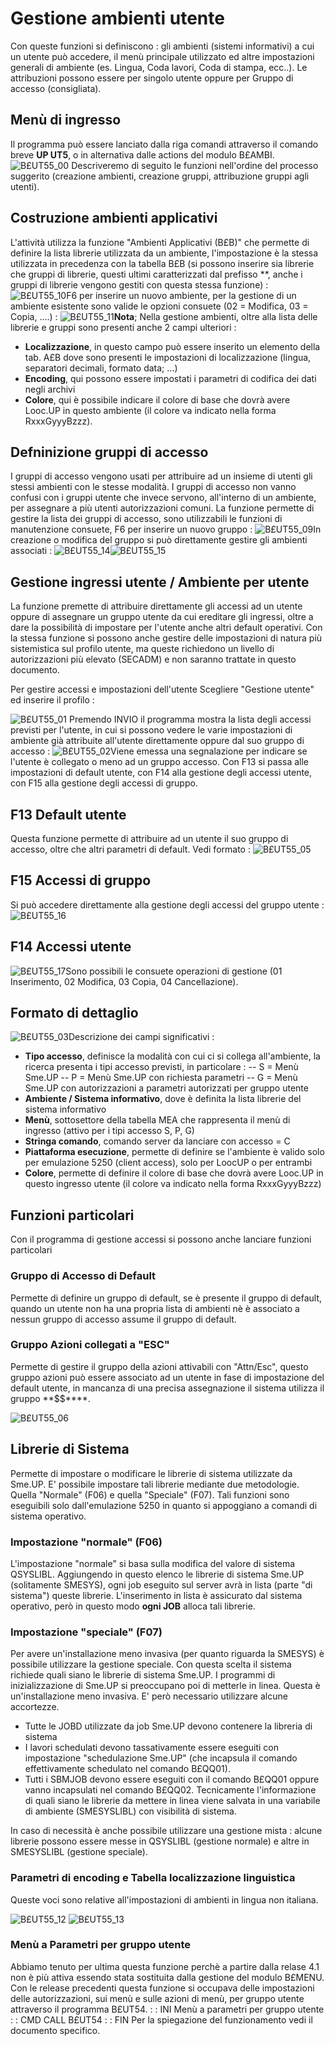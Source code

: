 # Gestione ambienti utente
Con queste funzioni si definiscono :  gli ambienti (sistemi informativi) a cui un utente può accedere, il menù principale utilizzato ed altre impostazioni generali di ambiente (es. Lingua, Coda lavori, Coda di stampa, ecc..). Le attribuzioni possono essere per singolo utente oppure per Gruppo di accesso (consigliata).

## Menù di ingresso
Il programma può essere lanciato dalla riga comandi attraverso il comando breve **UP UT5**, o in alternativa dalle actions del modulo B£AMBI.
![B£UT55_00](http://localhost:3000/immagini/MBDOC_OGG-P_B£UT55/BXUT55_00.png)
Descriveremo di seguito le funzioni nell'ordine del processo suggerito (creazione ambienti, creazione gruppi, attribuzione gruppi agli utenti).

## Costruzione ambienti applicativi
L'attività utilizza la funzione "Ambienti Applicativi (B£B)" che permette di definire la lista librerie utilizzata da un ambiente, l'impostazione è la stessa utilizzata in precedenza con la tabella B£B (si possono inserire sia librerie che gruppi di librerie, questi ultimi caratterizzati dal prefisso **, anche i gruppi di librerie vengono gestiti con questa stessa funzione) : 
![B£UT55_10](http://localhost:3000/immagini/MBDOC_OGG-P_B£UT55/BXUT55_10.png)F6 per inserire un nuovo ambiente, per la gestione di un ambiente esistente sono valide le opzioni consuete (02 = Modifica, 03 = Copia, ....) : 
![B£UT55_11](http://localhost:3000/immagini/MBDOC_OGG-P_B£UT55/BXUT55_11.png)**Nota**; Nella gestione ambienti, oltre alla lista delle librerie e gruppi sono presenti anche 2 campi ulteriori : 
* __Localizzazione__, in questo campo può essere inserito un elemento della tab. A£B dove sono presenti le impostazioni di localizzazione (lingua, separatori decimali, formato data; ...)
* __Encoding__, qui possono essere impostati i parametri di codifica dei dati negli archivi
* __Colore__, qui è possibile indicare il colore di base che dovrà avere Looc.UP in questo ambiente (il colore va indicato nella forma RxxxGyyyBzzz).

## Defninizione gruppi di accesso
I gruppi di accesso vengono usati per attribuire ad un insieme di utenti gli stessi ambienti con le stesse modalità. I gruppi di accesso non vanno confusi con i gruppi utente che invece servono, all'interno di un ambiente, per assegnare a più utenti autorizzazioni comuni.
La funzione permette di gestire la lista dei gruppi di accesso, sono utilizzabili le funzioni di manutenzione consuete, F6 per inserire un nuovo gruppo : 
![B£UT55_09](http://localhost:3000/immagini/MBDOC_OGG-P_B£UT55/BXUT55_09.png)In creazione o modifica del gruppo si può direttamente gestire gli ambienti associati : 
![B£UT55_14](http://localhost:3000/immagini/MBDOC_OGG-P_B£UT55/BXUT55_14.png)![B£UT55_15](http://localhost:3000/immagini/MBDOC_OGG-P_B£UT55/BXUT55_15.png)
## Gestione ingressi utente / Ambiente per utente
La funzione premette di attribuire direttamente gli accessi ad un utente oppure di assegnare un gruppo utente da cui ereditare gli ingressi, oltre a dare la possibilità di impostare per l'utente anche altri default operativi. Con la stessa funzione si possono anche gestire delle impostazioni di natura più sistemistica sul profilo utente, ma queste richiedono un livello di autorizzazioni più elevato (SECADM) e non saranno trattate in questo documento.

Per gestire accessi e impostazioni dell'utente Scegliere "Gestione utente" ed inserire il profilo : 

![B£UT55_01](http://localhost:3000/immagini/MBDOC_OGG-P_B£UT55/BXUT55_01.png)
Premendo INVIO il programma mostra la lista degli accessi previsti per l'utente, in cui si possono vedere le varie impostazioni di ambiente già attribuite all'utente direttamente oppure dal suo gruppo di accesso : 
![B£UT55_02](http://localhost:3000/immagini/MBDOC_OGG-P_B£UT55/BXUT55_02.png)Viene emessa una segnalazione per indicare se l'utente è collegato o meno ad un gruppo accesso.
Con F13 si passa alle impostazioni di default utente, con F14 alla gestione degli accessi utente, con F15 alla gestione degli accessi di gruppo.

## F13 Default utente
Questa funzione permette di attribuire ad un utente il suo gruppo di accesso, oltre che altri parametri di default.
Vedi formato : 
![B£UT55_05](http://localhost:3000/immagini/MBDOC_OGG-P_B£UT55/BXUT55_05.png)
## F15 Accessi di gruppo
Si può accedere direttamente alla gestione degli accessi del gruppo utente : 
![B£UT55_16](http://localhost:3000/immagini/MBDOC_OGG-P_B£UT55/BXUT55_16.png)
## F14 Accessi utente
![B£UT55_17](http://localhost:3000/immagini/MBDOC_OGG-P_B£UT55/BXUT55_17.png)Sono possibili le consuete operazioni di gestione (01 Inserimento, 02 Modifica, 03 Copia, 04 Cancellazione).

## Formato di dettaglio
![B£UT55_03](http://localhost:3000/immagini/MBDOC_OGG-P_B£UT55/BXUT55_03.png)Descrizione dei campi significativi : 

- **Tipo accesso**,  definisce la modalità con cui ci si collega all'ambiente, la ricerca presenta i tipi accesso previsti, in particolare : 
-- S = Menù Sme.UP
-- P = Menù Sme.UP con richiesta parametri
-- G = Menù Sme.UP con autorizzazioni a parametri autorizzati per gruppo utente
- **Ambiente / Sistema informativo**, dove è definita la lista librerie del sistema informativo
- **Menù**, sottosettore della tabella MEA che rappresenta il menù di ingresso (attivo per i tipi accesso S, P, G)
- **Stringa comando**,  comando server da lanciare con accesso = C
- **Piattaforma esecuzione**,  permette di definire se l'ambiente è valido solo per emulazione 5250 (client access), solo per LoocUP o per entrambi
- **Colore**,  permette di definire il colore di base che dovrà avere Looc.UP in questo ingresso utente (il colore va indicato nella forma RxxxGyyyBzzz)


## Funzioni particolari
Con il programma di gestione accessi si possono anche lanciare funzioni particolari

### Gruppo di Accesso di Default
Permette di definire un gruppo di default, se è presente il gruppo di default, quando un utente non ha una propria lista di ambienti nè è associato a nessun gruppo di accesso assume il gruppo di default.

### Gruppo Azioni collegati a "ESC"
Permette di gestire il gruppo della azioni attivabili con "Attn/Esc", questo gruppo azioni può essere associato ad un utente in fase di impostazione del default utente, in mancanza di una precisa assegnazione il sistema utilizza il gruppo **$$****.

![B£UT55_06](http://localhost:3000/immagini/MBDOC_OGG-P_B£UT55/BXUT55_06.png)
## Librerie di Sistema
Permette di impostare o modificare le librerie di sistema utilizzate da Sme.UP.
E' possibile impostare tali librerie mediante due metodologie. Quella "Normale" (F06) e quella "Speciale" (F07).
Tali funzioni sono eseguibili solo dall'emulazione 5250 in quanto si appoggiano a comandi di sistema operativo.

### Impostazione "normale" (F06)
L'impostazione "normale" si basa sulla modifica del valore di sistema QSYSLIBL.
Aggiungendo in questo elenco le librerie di sistema Sme.UP (solitamente SMESYS), ogni job eseguito sul server avrà in lista (parte "di sistema") queste librerie.
L'inserimento in lista è assicurato dal sistema operativo, però in questo modo **ogni JOB** alloca tali librerie.

### Impostazione "speciale" (F07)
Per avere un'installazione meno invasiva (per quanto riguarda la SMESYS) è possibile utilizzare la gestione speciale.
Con questa scelta il sistema richiede quali siano le librerie di sistema Sme.UP. I programmi di inizializzazione di Sme.UP si preoccupano poi di metterle in linea.
Questa è un'installazione meno invasiva. E' però necessario utilizzare alcune accortezze.
* Tutte le JOBD utilizzate da job Sme.UP devono contenere la libreria di sistema
* I lavori schedulati devono tassativamente essere eseguiti con impostazione "schedulazione Sme.UP" (che incapsula il comando effettivamente schedulato nel comando B£QQ01).
* Tutti i SBMJOB devono essere eseguiti con il comando B£QQ01 oppure vanno incapsulati nel comando B£QQ02.
Tecnicamente l'informazione di quali siano le librerie da mettere in linea viene salvata in una variabile di ambiente (SMESYSLIBL) con visibilità di sistema.

In caso di necessità è anche possibile utilizzare una gestione mista :  alcune librerie possono essere messe in QSYSLIBL (gestione normale) e altre in SMESYSLIBL (gestione speciale).

### Parametri di encoding e Tabella localizzazione linguistica
Queste voci sono relative all'impostazioni di ambienti in lingua non italiana.

![B£UT55_12](http://localhost:3000/immagini/MBDOC_OGG-P_B£UT55/BXUT55_12.png)
![B£UT55_13](http://localhost:3000/immagini/MBDOC_OGG-P_B£UT55/BXUT55_13.png)
### Menù a Parametri per gruppo utente
Abbiamo tenuto per ultima questa funzione perchè a partire dalla relase 4.1 non è più attiva essendo stata sostituita dalla gestione del modulo B£MENU.
Con le release precedenti questa funzione si occupava delle impostazioni delle autorizzazioni, sui menù e sulle azioni di menù, per gruppo utente attraverso il programma B£UT54.
 :  : INI Menù a parametri per gruppo utente
 :  : CMD CALL B£UT54
 :  : FIN
Per la spiegazione del funzionamento vedi il documento specifico.
